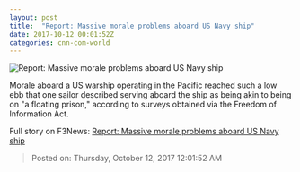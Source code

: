 ```yaml
---
layout: post
title:  "Report: Massive morale problems aboard US Navy ship"
date: 2017-10-12 00:01:52Z
categories: cnn-com-world
---
```


![Report: Massive morale problems aboard US Navy ship](http://i2.cdn.cnn.com/cnnnext/dam/assets/170616075218-uss-shiloh-super-tease.jpg)

Morale aboard a US warship operating in the Pacific reached such a low ebb that one sailor described serving aboard the ship as being akin to being on "a floating prison," according to surveys obtained via the Freedom of Information Act.


Full story on F3News: [Report: Massive morale problems aboard US Navy ship](http://www.f3nws.com/n/U3QFXF)

> Posted on: Thursday, October 12, 2017 12:01:52 AM
